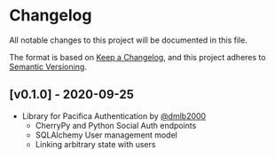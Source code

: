 # Changelog
All notable changes to this project will be documented in this file.

The format is based on [Keep a Changelog](https://keepachangelog.com/en/1.0.0/),
and this project adheres to [Semantic Versioning](https://semver.org/spec/v2.0.0.html).

## [v0.1.0] - 2020-09-25
- Library for Pacifica Authentication by [@dmlb2000](https://github.com/dmlb2000)
  - CherryPy and Python Social Auth endpoints
  - SQLAlchemy User management model
  - Linking arbitrary state with users
